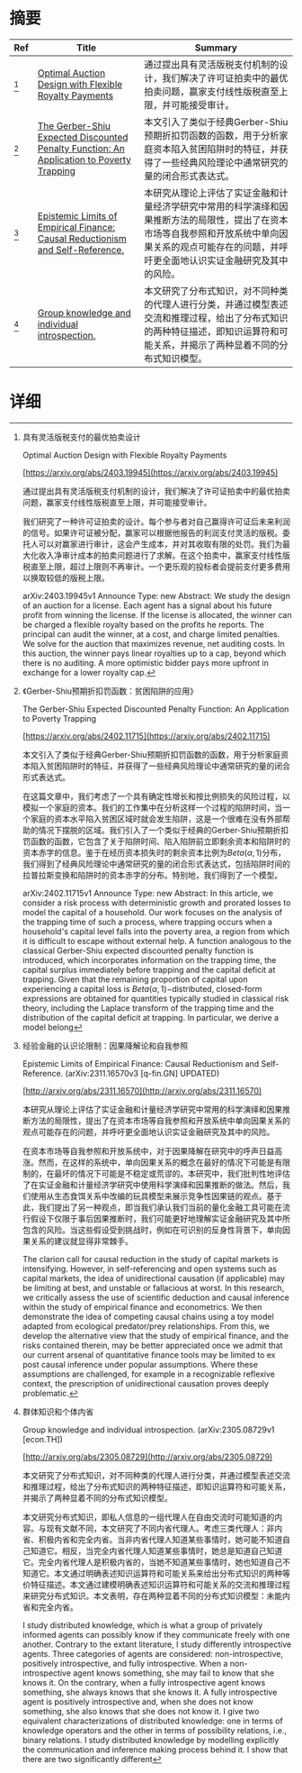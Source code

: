 # 摘要

| Ref | Title | Summary |
| --- | --- | --- |
| [^1] | [Optimal Auction Design with Flexible Royalty Payments](https://arxiv.org/abs/2403.19945) | 通过提出具有灵活版税支付机制的设计，我们解决了许可证拍卖中的最优拍卖问题，赢家支付线性版税直至上限，并可能接受审计。 |
| [^2] | [The Gerber-Shiu Expected Discounted Penalty Function: An Application to Poverty Trapping](https://arxiv.org/abs/2402.11715) | 本文引入了类似于经典Gerber-Shiu预期折扣罚函数的函数，用于分析家庭资本陷入贫困陷阱时的特征，并获得了一些经典风险理论中通常研究的量的闭合形式表达式。 |
| [^3] | [Epistemic Limits of Empirical Finance: Causal Reductionism and Self-Reference.](http://arxiv.org/abs/2311.16570) | 本研究从理论上评估了实证金融和计量经济学研究中常用的科学演绎和因果推断方法的局限性，提出了在资本市场等自我参照和开放系统中单向因果关系的观点可能存在的问题，并呼吁更全面地认识实证金融研究及其中的风险。 |
| [^4] | [Group knowledge and individual introspection.](http://arxiv.org/abs/2305.08729) | 本文研究了分布式知识，对不同种类的代理人进行分类，并通过模型表述交流和推理过程，给出了分布式知识的两种特征描述，即知识运算符和可能关系，并揭示了两种显着不同的分布式知识模型。 |

# 详细

[^1]: 具有灵活版税支付的最优拍卖设计

    Optimal Auction Design with Flexible Royalty Payments

    [https://arxiv.org/abs/2403.19945](https://arxiv.org/abs/2403.19945)

    通过提出具有灵活版税支付机制的设计，我们解决了许可证拍卖中的最优拍卖问题，赢家支付线性版税直至上限，并可能接受审计。

    

    我们研究了一种许可证拍卖的设计。每个参与者对自己赢得许可证后未来利润的信号。如果许可证被分配，赢家可以根据他报告的利润支付灵活的版税。委托人可以对赢家进行审计，这会产生成本，并对其收取有限的处罚。我们为最大化收入净审计成本的拍卖问题进行了求解。在这个拍卖中，赢家支付线性版税直至上限，超过上限则不再审计。一个更乐观的投标者会提前支付更多费用以换取较低的版税上限。

    arXiv:2403.19945v1 Announce Type: new  Abstract: We study the design of an auction for a license. Each agent has a signal about his future profit from winning the license. If the license is allocated, the winner can be charged a flexible royalty based on the profits he reports. The principal can audit the winner, at a cost, and charge limited penalties. We solve for the auction that maximizes revenue, net auditing costs. In this auction, the winner pays linear royalties up to a cap, beyond which there is no auditing. A more optimistic bidder pays more upfront in exchange for a lower royalty cap.
    
[^2]: 《Gerber-Shiu预期折扣罚函数：贫困陷阱的应用》

    The Gerber-Shiu Expected Discounted Penalty Function: An Application to Poverty Trapping

    [https://arxiv.org/abs/2402.11715](https://arxiv.org/abs/2402.11715)

    本文引入了类似于经典Gerber-Shiu预期折扣罚函数的函数，用于分析家庭资本陷入贫困陷阱时的特征，并获得了一些经典风险理论中通常研究的量的闭合形式表达式。

    

    在这篇文章中，我们考虑了一个具有确定性增长和按比例损失的风险过程，以模拟一个家庭的资本。我们的工作集中在分析这样一个过程的陷阱时间，当一个家庭的资本水平陷入贫困区域时就会发生陷阱，这是一个很难在没有外部帮助的情况下摆脱的区域。我们引入了一个类似于经典的Gerber-Shiu预期折扣罚函数的函数，它包含了关于陷阱时间、陷入陷阱前立即剩余资本和陷阱时的资本赤字的信息。鉴于在经历资本损失时的剩余资本比例为$Beta(\alpha,1)$分布，我们得到了经典风险理论中通常研究的量的闭合形式表达式，包括陷阱时间的拉普拉斯变换和陷阱时的资本赤字的分布。特别地，我们得到了一个模型。

    arXiv:2402.11715v1 Announce Type: new  Abstract: In this article, we consider a risk process with deterministic growth and prorated losses to model the capital of a household. Our work focuses on the analysis of the trapping time of such a process, where trapping occurs when a household's capital level falls into the poverty area, a region from which it is difficult to escape without external help. A function analogous to the classical Gerber-Shiu expected discounted penalty function is introduced, which incorporates information on the trapping time, the capital surplus immediately before trapping and the capital deficit at trapping. Given that the remaining proportion of capital upon experiencing a capital loss is $Beta(\alpha,1)-$distributed, closed-form expressions are obtained for quantities typically studied in classical risk theory, including the Laplace transform of the trapping time and the distribution of the capital deficit at trapping. In particular, we derive a model belong
    
[^3]: 经验金融的认识论限制：因果降解论和自我参照

    Epistemic Limits of Empirical Finance: Causal Reductionism and Self-Reference. (arXiv:2311.16570v3 [q-fin.GN] UPDATED)

    [http://arxiv.org/abs/2311.16570](http://arxiv.org/abs/2311.16570)

    本研究从理论上评估了实证金融和计量经济学研究中常用的科学演绎和因果推断方法的局限性，提出了在资本市场等自我参照和开放系统中单向因果关系的观点可能存在的问题，并呼吁更全面地认识实证金融研究及其中的风险。

    

    在资本市场等自我参照和开放系统中，对于因果降解在研究中的呼声日益高涨。然而，在这样的系统中，单向因果关系的概念在最好的情况下可能是有限制的，在最坏的情况下可能是不稳定或荒谬的。本研究中，我们批判性地评估了在实证金融和计量经济学研究中使用科学演绎和因果推断的做法。然后，我们使用从生态食饵关系中改编的玩具模型来展示竞争性因果链的观点。基于此，我们提出了另一种观点，即当我们承认我们当前的量化金融工具可能在流行假设下仅限于事后因果推断时，我们可能更好地理解实证金融研究及其中所包含的风险。当这些假设受到挑战时，例如在可识别的反身性背景下，单向因果关系的建议就显得非常棘手。

    The clarion call for causal reduction in the study of capital markets is intensifying. However, in self-referencing and open systems such as capital markets, the idea of unidirectional causation (if applicable) may be limiting at best, and unstable or fallacious at worst. In this research, we critically assess the use of scientific deduction and causal inference within the study of empirical finance and econometrics. We then demonstrate the idea of competing causal chains using a toy model adapted from ecological predator/prey relationships. From this, we develop the alternative view that the study of empirical finance, and the risks contained therein, may be better appreciated once we admit that our current arsenal of quantitative finance tools may be limited to ex post causal inference under popular assumptions. Where these assumptions are challenged, for example in a recognizable reflexive context, the prescription of unidirectional causation proves deeply problematic.
    
[^4]: 群体知识和个体内省

    Group knowledge and individual introspection. (arXiv:2305.08729v1 [econ.TH])

    [http://arxiv.org/abs/2305.08729](http://arxiv.org/abs/2305.08729)

    本文研究了分布式知识，对不同种类的代理人进行分类，并通过模型表述交流和推理过程，给出了分布式知识的两种特征描述，即知识运算符和可能关系，并揭示了两种显着不同的分布式知识模型。

    

    本文研究分布式知识，即私人信息的一组代理人在自由交流时可能知道的内容。与现有文献不同，本文研究了不同内省代理人。考虑三类代理人：非内省、积极内省和完全内省。当非内省代理人知道某些事情时，她可能不知道自己知道它。相反，当完全内省代理人知道某些事情时，她总是知道自己知道它。完全内省代理人是积极内省的，当她不知道某些事情时，她也知道自己不知道它。本文通过明确表述知识运算符和可能关系来给出分布式知识的两种等价特征描述。本文通过建模明确表述知识运算符和可能关系的交流和推理过程来研究分布式知识。本文表明，存在两种显着不同的分布式知识模型：未能内省和完全内省。

    I study distributed knowledge, which is what a group of privately informed agents can possibly know if they communicate freely with one another. Contrary to the extant literature, I study differently introspective agents. Three categories of agents are considered: non-introspective, positively introspective, and fully introspective. When a non-introspective agent knows something, she may fail to know that she knows it. On the contrary, when a fully introspective agent knows something, she always knows that she knows it. A fully introspective agent is positively introspective and, when she does not know something, she also knows that she does not know it. I give two equivalent characterizations of distributed knowledge: one in terms of knowledge operators and the other in terms of possibility relations, i.e., binary relations. I study distributed knowledge by modelling explicitly the communication and inference making process behind it. I show that there are two significantly different 
    

